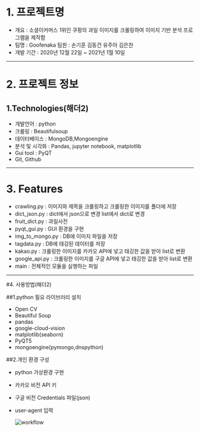 # 1. 프로젝트명 
* 개요 : 소셜이커머스 1위인 쿠팡의 과일 이미지를 크롤링하여 이미지 기반 분석 프로그램을 제작함
* 팀명 : Goofenaka 팀원 : 손기훈 김동건 유주아 김은찬
* 개발 기간 : 2020년 12월 22일 ~ 2021년 1월 10일
___

# 2. 프로젝트 정보
##	1.Technologies(해더2)
- 개발언어 : python
- 크롤링 : Beautifulsoup 
- 데이터베이스 : MongoDB,Mongoengine
- 분석 및 시각화 : Pandas, jupyter notebook, matplotlib 
- Gui tool : PyQT
- Git, Github

___

# 3. Features
- crawling.py : 이미지와 제목을 크롤링하고 크롤링한 이미지를 폴더에 저장
- dict_json.py : dict에서 json으로 변경 list에서 dict로 변경
- fruit_dict.py : 과일사전 
- pyqt_gui.py : GUI 환경을 구현
- img_to_mongo.py : DB에 이미지 파일을 저장
- tagdata.py : DB에 태깅된 데이터를 저장
- kakao.py : 크롤링한 이미지를 카카오 API에 넣고 태깅한 값을 받아 list로 변환 
- google_api.py : 크롤링한 이미지를 구글 API에 넣고 태깅한 값을 받아 list로 변환 
- main : 전체적인 모듈을 실행하는 파일

___

#4. 사용방법(해더2)

##1.python 필요 라이브러리 설치
- Open CV
- Beautiful Soup
- pandas
- google-cloud-vision
- matplotlib(seaborn)
- PyQT5
- mongoengine(pymongo,dnspython)

##2.개인 환경 구성
- python 가상환경 구현
- 카카오 비전 API 키
- 구글 비전 Credentials 파일(json)
- user-agent 입력
	
  ![workflow](https://user-images.githubusercontent.com/71329051/104127509-d1d46900-53a5-11eb-8c03-bdddded18698.PNG)
